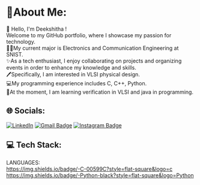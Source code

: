 # 🌟About Me:
👋 Hello, I'm Deekshitha !<br> 
Welcome to my GitHub portfolio, where I showcase my passion for technology.<br> 
👩‍🎓My current major is Electronics and Communication Engineering at SNIST.<br>
✨As a tech enthusiast, I enjoy collaborating on projects and organizing events in order to enhance my knowledge and skills.<br>
🖊️Specifically, I am interested in VLSI physical design.<br>
💻My programming experience includes C, C++, Python.<br>
📖At the moment, I am learning verification in VLSI and java in programming.<br>

## 🌐 Socials:
[![LinkedIn](https://img.shields.io/badge/LinkedIn-%230077B5.svg?logo=linkedin&logoColor=white)](https://www.linkedin.com/in/deekshitha-sanka/) 
[![Gmail Badge](https://img.shields.io/badge/-MailID-c14438?style=flat-square&logo=Gmail&logoColor=white&link=mailto:kinshukgoel4@gmail.com)](mailto:sankadeekshitha@gmail.com)
[![Instagram Badge](https://img.shields.io/badge/-Instagram-purple?style=flat-square&logo=instagram&logoColor=white&link=https://instagram.com/kinshukgoel4/)](https://www.instagram.com/deekshi25.62/)

## 💻 Tech Stack:
LANGUAGES:<br>
https://img.shields.io/badge/-C-00599C?style=flat-square&logo=c
https://img.shields.io/badge/-Python-black?style=flat-square&logo=Python


